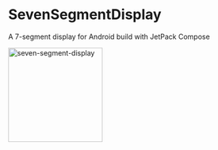 # SevenSegmentDisplay
A 7-segment display for Android build with JetPack Compose

<img width="190" alt="seven-segment-display" src="https://user-images.githubusercontent.com/3681815/133610304-e78be847-de50-4d03-a97d-84a5e784b966.png">
